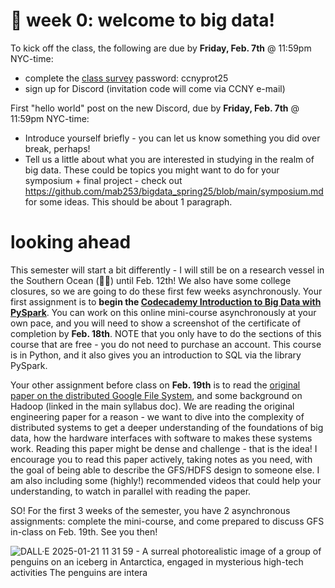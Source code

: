 # 🤖 week 0: welcome to big data!

To kick off the class, the following are due by **Friday, Feb. 7th** @ 11:59pm NYC-time:
- complete the [class survey](https://airtable.com/appLImpqyB4Mw1xtD/shrlaIUoyxLGvTaEy) password: ccnyprot25
- sign up for Discord (invitation code will come via CCNY e-mail)

First "hello world" post on the new Discord, due by **Friday, Feb. 7th** @ 11:59pm NYC-time:
- Introduce yourself briefly - you can let us know something you did over break, perhaps!
- Tell us a little about what you are interested in studying in the realm of big data. These could be topics you might want to do for your symposium + final project - check out https://github.com/mab253/bigdata_spring25/blob/main/symposium.md for some ideas. This should be about 1 paragraph.

# looking ahead

This semester will start a bit differently - I will still be on a research vessel in the Southern Ocean (🧊🐧) until Feb. 12th! We also have some college closures, so we are going to do these first few weeks asynchronously. Your first assignment is to **begin the [Codecademy Introduction to Big Data with PySpark](https://www.codecademy.com/learn/big-data-pyspark)**. You can work on this online mini-course asynchronously at your own pace, and you will need to show a screenshot of the certificate of completion by **Feb. 18th**. NOTE that you only have to do the sections of this course that are free - you do not need to purchase an account. This course is in Python, and it also gives you an introduction to SQL via the library PySpark. 

Your other assignment before class on **Feb. 19th** is to read the [original paper on the distributed Google File System](https://github.com/mab253/bigdata_spring24/blob/main/readings/google-file-system.pdf), and some background on Hadoop (linked in the main syllabus doc). We are reading the original engineering paper for a reason - we want to dive into the complexity of distributed systems to get a deeper understanding of the foundations of big data, how the hardware interfaces with software to makes these systems work. Reading this paper might be dense and challenge - that is the idea! I encourage you to read this paper actively, taking notes as you need, with the goal of being able to describe the GFS/HDFS design to someone else. I am also including some (highly!) recommended videos that could help your understanding, to watch in parallel with reading the paper.

SO! For the first 3 weeks of the semester, you have 2 asynchronous assignments: complete the mini-course, and come prepared to discuss GFS in-class on Feb. 19th. See you then!

![DALL·E 2025-01-21 11 31 59 - A surreal photorealistic image of a group of penguins on an iceberg in Antarctica, engaged in mysterious high-tech activities  The penguins are intera](https://github.com/user-attachments/assets/94fdfd24-0e34-4d07-aa64-3c97c0ca7c58)


